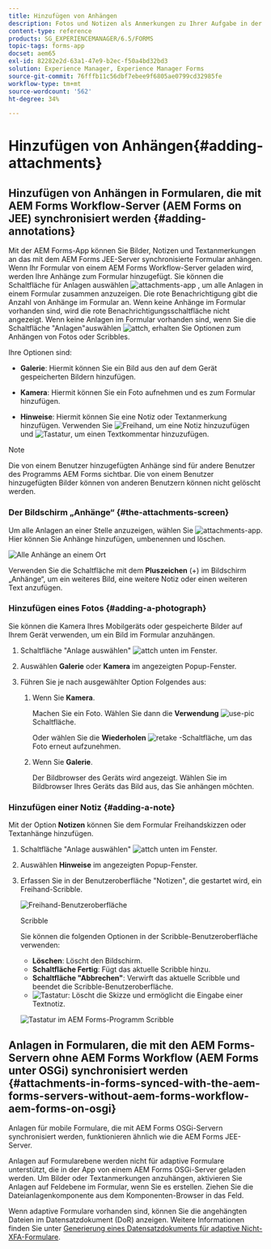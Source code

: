 ```yaml
---
title: Hinzufügen von Anhängen
description: Fotos und Notizen als Anmerkungen zu Ihrer Aufgabe in der AEM Forms-App hinzufügen
content-type: reference
products: SG_EXPERIENCEMANAGER/6.5/FORMS
topic-tags: forms-app
docset: aem65
exl-id: 82282e2d-63a1-47e9-b2ec-f50a4bd32bd3
solution: Experience Manager, Experience Manager Forms
source-git-commit: 76fffb11c56dbf7ebee9f6805ae0799cd32985fe
workflow-type: tm+mt
source-wordcount: '562'
ht-degree: 34%

---
```


# Hinzufügen von Anhängen{#adding-attachments}

## Hinzufügen von Anhängen in Formularen, die mit AEM Forms Workflow-Server (AEM Forms on JEE) synchronisiert werden {#adding-annotations}

Mit der AEM Forms-App können Sie Bilder, Notizen und Textanmerkungen an das mit dem AEM Forms JEE-Server synchronisierte Formular anhängen. Wenn Ihr Formular von einem AEM Forms Workflow-Server geladen wird, werden Ihre Anhänge zum Formular hinzugefügt. Sie können die Schaltfläche für Anlagen auswählen ![attachments-app](assets/attachments-app.png) , um alle Anlagen in einem Formular zusammen anzuzeigen. Die rote Benachrichtigung gibt die Anzahl von Anhänge im Formular an. Wenn keine Anhänge im Formular vorhanden sind, wird die rote Benachrichtigungsschaltfläche nicht angezeigt. Wenn keine Anlagen im Formular vorhanden sind, wenn Sie die Schaltfläche &quot;Anlagen&quot;auswählen ![attch](assets/attch.png), erhalten Sie Optionen zum Anhängen von Fotos oder Scribbles.

Ihre Optionen sind:

* **Galerie**: Hiermit können Sie ein Bild aus den auf dem Gerät gespeicherten Bildern hinzufügen.

* **Kamera**: Hiermit können Sie ein Foto aufnehmen und es zum Formular hinzufügen. 

* **Hinweise**: Hiermit können Sie eine Notiz oder Textanmerkung hinzufügen. Verwenden Sie ![Freihand](assets/scribble.png), um eine Notiz hinzuzufügen und ![Tastatur](assets/keyboard.png), um einen Textkommentar hinzuzufügen.

>[!NOTE]
>
>Die von einem Benutzer hinzugefügten Anhänge sind für andere Benutzer des Programms AEM Forms sichtbar. Die von einem Benutzer hinzugefügten Bilder können von anderen Benutzern können nicht gelöscht werden.
>

### Der Bildschirm „Anhänge“ {#the-attachments-screen}

Um alle Anlagen an einer Stelle anzuzeigen, wählen Sie ![attachments-app](assets/attachments-app.png). Hier können Sie Anhänge hinzufügen, umbenennen und löschen.

![Alle Anhänge an einem Ort](assets/attachments-screen.png)

Verwenden Sie die Schaltfläche mit dem **Pluszeichen** (+) im Bildschirm „Anhänge“, um ein weiteres Bild, eine weitere Notiz oder einen weiteren Text anzufügen.

### Hinzufügen eines Fotos {#adding-a-photograph}

Sie können die Kamera Ihres Mobilgeräts oder gespeicherte Bilder auf Ihrem Gerät verwenden, um ein Bild im Formular anzuhängen.

1. Schaltfläche &quot;Anlage auswählen&quot; ![attch](assets/attch.png) unten im Fenster.
1. Auswählen **Galerie** oder **Kamera** im angezeigten Popup-Fenster.
1. Führen Sie je nach ausgewählter Option Folgendes aus:

   1. Wenn Sie **Kamera**.

      Machen Sie ein Foto. Wählen Sie dann die **Verwendung** ![use-pic](assets/use-pic.png) Schaltfläche.

      Oder wählen Sie die **Wiederholen** ![retake](assets/retake.png) -Schaltfläche, um das Foto erneut aufzunehmen.

   1. Wenn Sie **Galerie**.

      Der Bildbrowser des Geräts wird angezeigt. Wählen Sie im Bildbrowser Ihres Geräts das Bild aus, das Sie anhängen möchten.

### Hinzufügen einer Notiz {#adding-a-note}

Mit der Option **Notizen** können Sie dem Formular Freihandskizzen oder Textanhänge hinzufügen.

1. Schaltfläche &quot;Anlage auswählen&quot; ![attch](assets/attch.png) unten im Fenster.
1. Auswählen **Hinweise** im angezeigten Popup-Fenster.
1. Erfassen Sie in der Benutzeroberfläche &quot;Notizen&quot;, die gestartet wird, ein Freihand-Scribble.

   ![Freihand-Benutzeroberfläche](assets/scribble-ui.png)

   Scribble

   Sie können die folgenden Optionen in der Scribble-Benutzeroberfläche verwenden:

   * **Löschen**: Löscht den Bildschirm.
   * **Schaltfläche Fertig**: Fügt das aktuelle Scribble hinzu.
   * **Schaltfläche &quot;Abbrechen&quot;**: Verwirft das aktuelle Scribble und beendet die Scribble-Benutzeroberfläche.
   * ![Tastatur](assets/keyboard.png): Löscht die Skizze und ermöglicht die Eingabe einer Textnotiz.

   ![Tastatur im AEM Forms-Programm Scribble](assets/keyboard-inapp.png)

## Anlagen in Formularen, die mit den AEM Forms-Servern ohne AEM Forms Workflow (AEM Forms unter OSGi) synchronisiert werden {#attachments-in-forms-synced-with-the-aem-forms-servers-without-aem-forms-workflow-aem-forms-on-osgi}

Anlagen für mobile Formulare, die mit AEM Forms OSGi-Servern synchronisiert werden, funktionieren ähnlich wie die AEM Forms JEE-Server.

Anlagen auf Formularebene werden nicht für adaptive Formulare unterstützt, die in der App von einem AEM Forms OSGi-Server geladen werden. Um Bilder oder Textanmerkungen anzuhängen, aktivieren Sie Anlagen auf Feldebene im Formular, wenn Sie es erstellen. Ziehen Sie die Dateianlagenkomponente aus dem Komponenten-Browser in das Feld.

Wenn adaptive Formulare vorhanden sind, können Sie die angehängten Dateien im Datensatzdokument (DoR) anzeigen. Weitere Informationen finden Sie unter [Generierung eines Datensatzdokuments für adaptive Nicht-XFA-Formulare](../../forms/using/generate-document-of-record-for-non-xfa-based-adaptive-forms.md).
